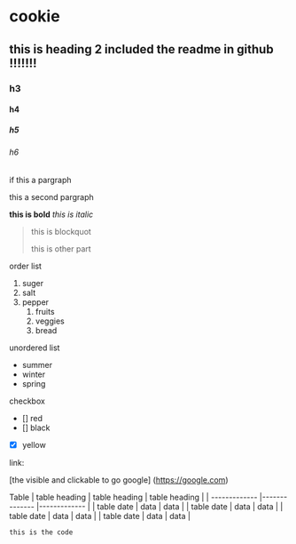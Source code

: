 # cookie
## this is heading 2 included the readme in github  !!!!!!!
### h3
#### h4
##### h5
###### h6
if this a pargraph

this a second pargraph 

**this is bold**
_this is italic_
> this is blockquot
> 
>this is other part 

order list 
1. suger
2. salt
3. pepper
   1. fruits 
   2. veggies
   3. bread 
 
 unordered list 
 - summer
 - winter
 - spring 

checkbox 
- [] red
- [] black 
- [x] yellow 


link:

[the visible and clickable to go google] (https://google.com)

 
 Table
 | table heading | table heading | table heading |
 | ------------- |-------------- |-------------  |
 | table   date  |      data     |      data     |
 | table   date  |      data     |      data     |
 | table   date  |      data     |      data     | 
 | table   date  |      data     |      data     | 
 
 
 
```this is the code ```




